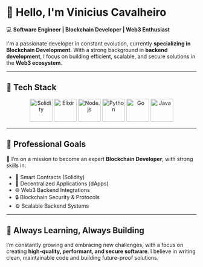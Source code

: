 # 👋 Hello, I'm Vinicius Cavalheiro

💻 **Software Engineer | Blockchain Developer | Web3 Enthusiast**

I'm a passionate developer in constant evolution, currently **specializing in Blockchain Development**. With a strong background in **backend development**, I focus on building efficient, scalable, and secure solutions in the **Web3 ecosystem**.

---

## 🚀 Tech Stack

<div align="center">
  <img src="https://cdn.jsdelivr.net/gh/devicons/devicon/icons/solidity/solidity-original.svg" width="60" alt="Solidity" />
  <img src="https://cdn.jsdelivr.net/gh/devicons/devicon/icons/elixir/elixir-original.svg" width="60" alt="Elixir" />
  <img src="https://cdn.jsdelivr.net/gh/devicons/devicon/icons/nodejs/nodejs-original.svg" width="60" alt="Node.js" />
  <img src="https://cdn.jsdelivr.net/gh/devicons/devicon/icons/python/python-original.svg" width="60" alt="Python" />
  <img src="https://cdn.jsdelivr.net/gh/devicons/devicon/icons/go/go-original.svg" width="60" alt="Go" />
  <img src="https://cdn.jsdelivr.net/gh/devicons/devicon/icons/java/java-original.svg" width="60" alt="Java" />
</div>

---

## 🎯 Professional Goals

🚀 I’m on a mission to become an expert **Blockchain Developer**, with strong skills in:

* 🔗 Smart Contracts (Solidity)
* 🧱 Decentralized Applications (dApps)
* 🌐 Web3 Backend Integrations
* 🔒 Blockchain Security & Protocols
* ⚙️ Scalable Backend Systems

---

## 🧠 Always Learning, Always Building

I’m constantly growing and embracing new challenges, with a focus on creating **high-quality, performant, and secure software**. I believe in writing clean, maintainable code and building future-proof solutions.
